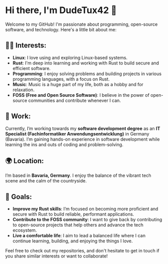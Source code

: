 # Hi there, I'm DudeTux42 👋

Welcome to my GitHub! I'm passionate about programming, open-source software, and technology. Here's a little bit about me:

## 👨‍💻 Interests:
- **Linux**: I love using and exploring Linux-based systems.
- **Rust**: I'm deep into learning and working with Rust to build secure and efficient software.
- **Programming**: I enjoy solving problems and building projects in various programming languages, with a focus on Rust.
- **Music**: Music is a huge part of my life, both as a hobby and for relaxation.
- **FOSS (Free and Open Source Software)**: I believe in the power of open-source communities and contribute whenever I can.

## 💼 Work:
Currently, I’m working towards my **software development degree** as an **IT Specialist (Fachinformatiker Anwendungsentwicklung)** in Germany (Bavaria). I’m gaining hands-on experience in software development while learning the ins and outs of coding and problem-solving.

## 🌍 Location:
I’m based in **Bavaria, Germany**. I enjoy the balance of the vibrant tech scene and the calm of the countryside.

## 🎯 Goals:
- **Improve my Rust skills**: I’m focused on becoming more proficient and secure with Rust to build reliable, performant applications.
- **Contribute to the FOSS community**: I want to give back by contributing to open-source projects that help others and advance the tech ecosystem.
- **Live a comfortable life**: I aim to lead a balanced life where I can continue learning, building, and enjoying the things I love.

Feel free to check out my repositories, and don't hesitate to get in touch if you share similar interests or want to collaborate!
